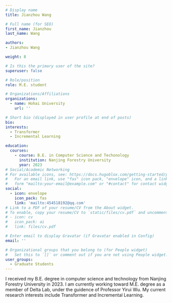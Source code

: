 ```yaml
---
# Display name
title: Jianzhou Wang

# Full name (for SEO)
first_name: Jianzhou
last_name: Wang

authors:
- Jianzhou Wang

weight: 8

# Is this the primary user of the site?
superuser: false

# Role/position
role: M.E. student

# Organizations/Affiliations
organizations:
  - name: Hohai University
    url: ''

# Short bio (displayed in user profile at end of posts)
bio: 
interests:
  - Transformer
  - Incremental Learning

education:
  courses:
    - course: B.E. in Computer Science and Techonology
      institution: Nanjing Forestry University
      year: 2023
# Social/Academic Networking
# For available icons, see: https://docs.hugoblox.com/getting-started/page-builder/#icons
#   For an email link, use "fas" icon pack, "envelope" icon, and a link in the
#   form "mailto:your-email@example.com" or "#contact" for contact widget.
social:
  - icon: envelope
    icon_pack: fas
    link: 'mailto:454518192@qq.com'
# Link to a PDF of your resume/CV from the About widget.
# To enable, copy your resume/CV to `static/files/cv.pdf` and uncomment the lines below.
# - icon: cv
#   icon_pack: ai
#   link: files/cv.pdf

# Enter email to display Gravatar (if Gravatar enabled in Config)
email: ''

# Organizational groups that you belong to (for People widget)
#   Set this to `[]` or comment out if you are not using People widget.
user_groups:
  - Graduate Students
---
```


I received my B.E. degree in computer science and technology from Nanjing Forestry University in 2023. I am currently working toward M.E. degree as a member of Delta Lab, under the guidence of Professor Yirui Wu. My current research interests include Transformer and Incremental Learning.
